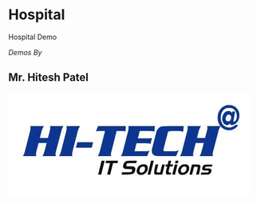 # Hospital
Hospital Demo

*_Demos By_*
## Mr. Hitesh Patel
![alt text](https://github.com/contact2hitech/contact2hitech/blob/master/HITECH_LOGO.PNG "Hi-Tech")
